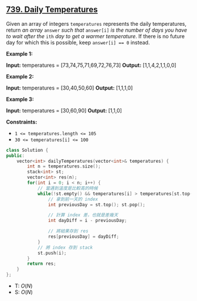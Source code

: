 ## [739\. Daily Temperatures](https://leetcode.com/problems/daily-temperatures/)

Given an array of integers `temperatures` represents the daily temperatures, return _an array_ `answer` _such that_ `answer[i]` _is the number of days you have to wait after the_ `ith` _day to get a warmer temperature_. If there is no future day for which this is possible, keep `answer[i] == 0` instead.

**Example 1:**

**Input:** temperatures = \[73,74,75,71,69,72,76,73\]
**Output:** \[1,1,4,2,1,1,0,0\]

**Example 2:**

**Input:** temperatures = \[30,40,50,60\]
**Output:** \[1,1,1,0\]

**Example 3:**

**Input:** temperatures = \[30,60,90\]
**Output:** \[1,1,0\]

**Constraints:**

- `1 <= temperatures.length <= 105`
- `30 <= temperatures[i] <= 100`

```cpp
class Solution {
public:
    vector<int> dailyTemperatures(vector<int>& temperatures) {
        int n = temperatures.size();
        stack<int> st;
        vector<int> res(n);
        for(int i = 0; i < n; i++) {
            // 當遇到溫度是比較高的時候
            while(!st.empty() && temperatures[i] > temperatures[st.top()]) {
                // 拿到前一天的 index
                int previousDay = st.top(); st.pop();

                // 計算 index 差，也就是差幾天
                int dayDiff = i - previousDay;

                // 將結果存到 res
                res[previousDay] = dayDiff;
            }
            // 將 index 存到 stack
            st.push(i);
        }
        return res;
    }
};
```


- T: $O(N)$
- S: $O(N)$

